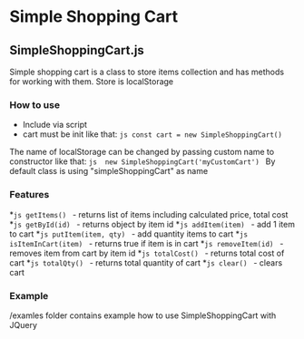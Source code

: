 # Simple Shopping Cart 

## SimpleShoppingCart.js
Simple shopping cart is a class to store items collection and has methods for working with them.
Store is localStorage

### How to use
* Include via script <script src="src/SimpleShoppingCart.js"></script>
* cart must be init like that: ```js const cart = new SimpleShoppingCart() ```

The name of localStorage can be changed by passing custom name to constructor like that: ```js  new SimpleShoppingCart('myCustomCart') ```
By default class is using "simpleShoppingCart" as name 

### Features

*```js getItems() ``` - returns list of items including calculated price, total cost 
*```js getById(id) ``` - returns object by item id 
*```js addItem(item) ``` - add 1 item to cart
*```js putItem(item, qty) ``` - add quantity items to cart
*```js isItemInCart(item) ``` - returns true if item is in cart
*```js removeItem(id) ``` - removes item from cart by item id 
*```js totalCost() ``` - returns total cost of cart
*```js totalQty() ``` - returns total quantity of cart
*```js clear() ``` - clears cart

### Example
/examles folder contains example how to use SimpleShoppingCart with JQuery